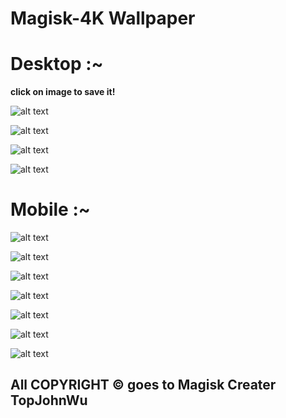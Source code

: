  # Magisk-4K Wallpaper 
 # Desktop :~
**click on image to save it!**

![alt text](https://github.com/fahad15090/Magisk-Wallpaper/blob/main/magisk-4K-full-01.png?raw=true)


![alt text](https://github.com/fahad15090/Magisk-Wallpaper/blob/main/magisk-4K-full-black-blue_magisk-4K-black.png?raw=true)


![alt text](https://github.com/fahad15090/Magisk-Wallpaper/blob/main/magisk-4K-full-white-black_magisk-4K-black.png?raw=true)


![alt text](https://github.com/fahad15090/Magisk-Wallpaper/blob/main/magisk-4K-full.png?raw=true)


# Mobile :~

![alt text](https://github.com/fahad15090/Magisk-Wallpaper/blob/main/magisk-mobile-full-01.png?raw=true)


![alt text](https://github.com/fahad15090/Magisk-Wallpaper/blob/main/magisk-mobile-full-black-01.png?raw=true)


![alt text](https://github.com/fahad15090/Magisk-Wallpaper/blob/main/magisk-mobile-full-left-01.png?raw=true)


![alt text](https://github.com/fahad15090/Magisk-Wallpaper/blob/main/magisk-mobile-left-01.png?raw=true)


![alt text](https://github.com/fahad15090/Magisk-Wallpaper/blob/main/magisk-mobile-left-black-01.png?raw=true)


![alt text](https://github.com/fahad15090/Magisk-Wallpaper/blob/main/magisk-mobile-right-01.png?raw=true)


![alt text](https://github.com/fahad15090/Magisk-Wallpaper/blob/main/magisk-mobile-right-black-01%20(2).png?raw=true)


## All COPYRIGHT ©️ goes to Magisk Creater TopJohnWu
